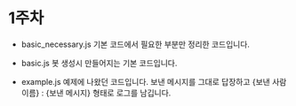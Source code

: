 # 1주차

- basic_necessary.js
  기본 코드에서 필요한 부분만 정리한 코드입니다.

- basic.js
  봇 생성시 만들어지는 기본 코드입니다.

- example.js
  예제에 나왔던 코드입니다.
  보낸 메시지를 그대로 답장하고 {보낸 사람 이름} : {보낸 메시지} 형태로 로그를 남깁니다.
